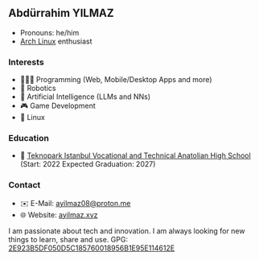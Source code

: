## Abdürrahim YILMAZ
* Pronouns: he/him
* [Arch Linux](https://www.archlinux.org/) enthusiast

### Interests
* 🧑🏻‍💻 Programming (Web, Mobile/Desktop Apps and more)
* 🤖 Robotics
* 🧠 Artificial Intelligence (LLMs and NNs)
* 🎮 Game Development
* 🐧 Linux

### Education
* 🏫 [Teknopark Istanbul Vocational and Technical Anatolian High School](https://teknoparkistanbul.meb.k12.tr/) (Start: 2022 Expected Graduation: 2027)

### Contact
* ✉️ E-Mail: ayilmaz08@proton.me
* 🌐 Website: [ayilmaz.xyz](http://ayilmaz.xyz)

I am passionate about tech and innovation. I am always looking for new things to learn, share and use.
GPG: [2E923B5DF050D5C185760018956B1E95E114612E](https://keys.openpgp.org/search?q=2E923B5DF050D5C185760018956B1E95E114612E)

